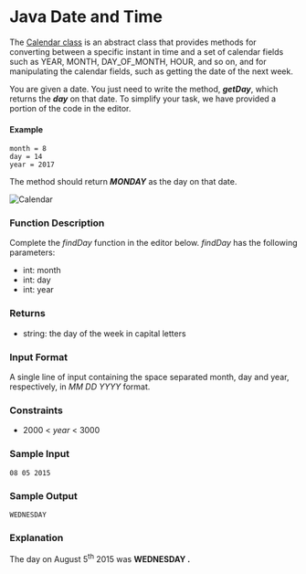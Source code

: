 # Java Date and Time
The [Calendar class](https://docs.oracle.com/javase/8/docs/api/java/util/Calendar.html) is an abstract class that provides methods for converting between a specific instant in time and a set of calendar fields such as YEAR, MONTH, DAY_OF_MONTH, HOUR, and so on, and for manipulating the calendar fields, such as getting the date of the next week.

You are given a date. You just need to write the method, ***getDay***, which returns the ***day*** on that date. To
simplify your task, we have provided a portion of the code in the editor.

#### Example
```
month = 8
day = 14
year = 2017
```

The method should return ***MONDAY*** as the day on that date.

![Calendar](../java_date_and_time/august-2017-calendar-l.png)


### Function Description
Complete the _findDay_ function in the editor below.
*findDay* has the following parameters:
* int: month
* int: day
* int: year

### Returns
* string: the day of the week in capital letters

### Input Format
A single line of input containing the space separated month, day and year, respectively, in *MM DD YYYY* format.

### Constraints
* 2000 < *year* < 3000

### Sample Input
``` 
08 05 2015 
```

### Sample Output
```
WEDNESDAY
```
### Explanation
The day on August 5<sup>th</sup> 2015 was **WEDNESDAY .**